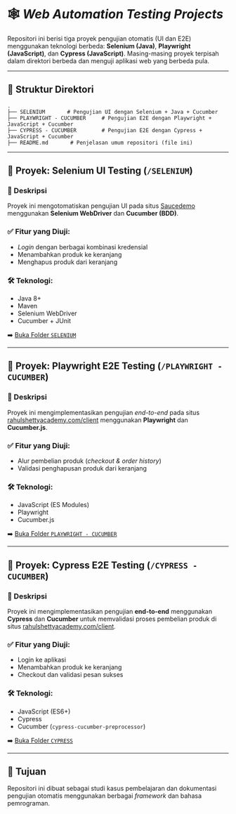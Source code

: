 # 🕸️ *Web Automation Testing Projects*

Repositori ini berisi tiga proyek pengujian otomatis (UI dan E2E) menggunakan teknologi berbeda: **Selenium (Java)**, **Playwright (JavaScript)**, dan **Cypress (JavaScript)**. Masing-masing proyek terpisah dalam direktori berbeda dan menguji aplikasi web yang berbeda pula.

---

## 📁 Struktur Direktori

```
.
├── SELENIUM       # Pengujian UI dengan Selenium + Java + Cucumber
├── PLAYWRIGHT - CUCUMBER     # Pengujian E2E dengan Playwright + JavaScript + Cucumber
├── CYPRESS - CUCUMBER        # Pengujian E2E dengan Cypress + JavaScript + Cucumber
├── README.md       # Penjelasan umum repositori (file ini)
```

---

## 🔹 Proyek: Selenium UI Testing (`/SELENIUM`)

### 📌 Deskripsi

Proyek ini mengotomatiskan pengujian UI pada situs [Saucedemo](https://www.saucedemo.com/) menggunakan **Selenium WebDriver** dan **Cucumber (BDD)**.

### ✅ Fitur yang Diuji:

* *Login* dengan berbagai kombinasi kredensial
* Menambahkan produk ke keranjang
* Menghapus produk dari keranjang

### 🛠 Teknologi:

* Java 8+
* Maven
* Selenium WebDriver
* Cucumber + JUnit

➡️ [Buka Folder `SELENIUM`](https://github.com/syahdaafia/web-testing-automation/tree/main/SELENIUM)

---

## 🔹 Proyek: Playwright E2E Testing (`/PLAYWRIGHT - CUCUMBER`)

### 📌 Deskripsi

Proyek ini mengimplementasikan pengujian *end-to-end* pada situs [rahulshettyacademy.com/client](https://rahulshettyacademy.com/client) menggunakan **Playwright** dan **Cucumber.js**.

### ✅ Fitur yang Diuji:

* Alur pembelian produk (*checkout & order history*)
* Validasi penghapusan produk dari keranjang

### 🛠 Teknologi:

* JavaScript (ES Modules)
* Playwright
* Cucumber.js

➡️ [Buka Folder `PLAYWRIGHT - CUCUMBER`](https://github.com/syahdaafia/web-testing-automation/tree/main/PLAYWRIGHT%20-%20CUCUMBER)

---

## 🔹 Proyek: Cypress E2E Testing (`/CYPRESS - CUCUMBER`)

### 📌 Deskripsi

Proyek ini mengimplementasikan pengujian **end-to-end** menggunakan **Cypress** dan **Cucumber** untuk memvalidasi proses pembelian produk di situs [rahulshettyacademy.com/client](https://rahulshettyacademy.com/client).

### ✅ Fitur yang Diuji:

* Login ke aplikasi
* Menambahkan produk ke keranjang
* Checkout dan validasi pesan sukses

### 🛠 Teknologi:

* JavaScript (ES6+)
* Cypress
* Cucumber (`cypress-cucumber-preprocessor`)

➡️ [Buka Folder `CYPRESS`](https://github.com/syahdaafia/web-testing-automation/tree/main/CYPRESS) <!-- Ganti link jika repo publik -->

---

## 📌 Tujuan

Repositori ini dibuat sebagai studi kasus pembelajaran dan dokumentasi pengujian otomatis menggunakan berbagai *framework* dan bahasa pemrograman.
